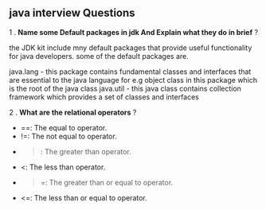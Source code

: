 ## java interview Questions
1 . **Name some Default packages in jdk And Explain what they do in brief** ?

the JDK kit include mny default packages that provide useful functionality for java developers. some of the default packages are.

java.lang - this package contains fundamental classes and interfaces that are essential to the java language for e.g object class in this package which is the root of the java class
java.util - this java class contains collection framework which provides a set of classes and interfaces

2 . **What are the relational operators** ?
-  ==: The equal to operator.
-  !=: The not equal to operator.
-  >: The greater than operator.
-  <: The less than operator.
-  >=: The greater than or equal to operator.
-  <=: The less than or equal to operator.
